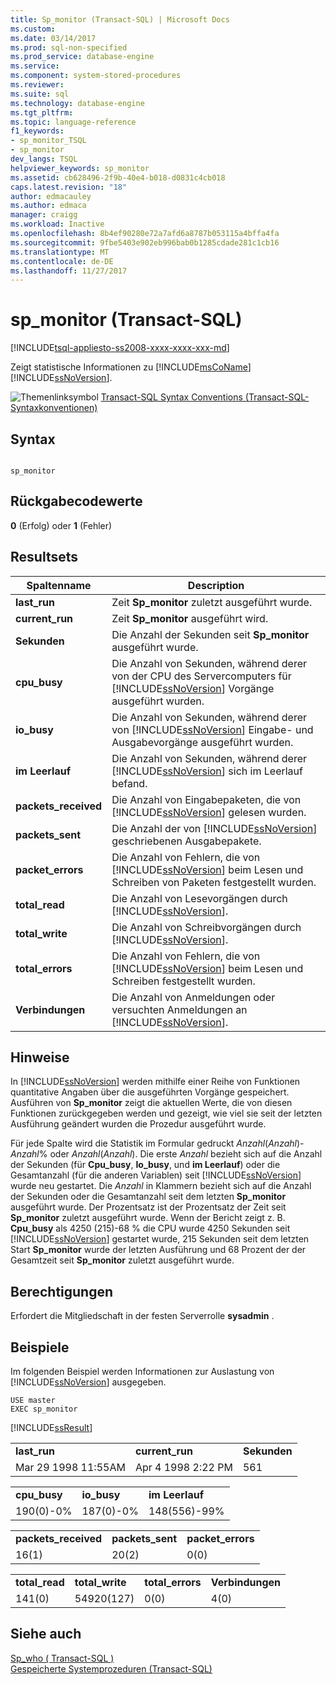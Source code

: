 ```yaml
---
title: Sp_monitor (Transact-SQL) | Microsoft Docs
ms.custom: 
ms.date: 03/14/2017
ms.prod: sql-non-specified
ms.prod_service: database-engine
ms.service: 
ms.component: system-stored-procedures
ms.reviewer: 
ms.suite: sql
ms.technology: database-engine
ms.tgt_pltfrm: 
ms.topic: language-reference
f1_keywords:
- sp_monitor_TSQL
- sp_monitor
dev_langs: TSQL
helpviewer_keywords: sp_monitor
ms.assetid: cb628496-2f9b-40e4-b018-d0831c4cb018
caps.latest.revision: "18"
author: edmacauley
ms.author: edmaca
manager: craigg
ms.workload: Inactive
ms.openlocfilehash: 8b4ef90280e72a7afd6a8787b053115a4bffa4fa
ms.sourcegitcommit: 9fbe5403e902eb996bab0b1285cdade281c1cb16
ms.translationtype: MT
ms.contentlocale: de-DE
ms.lasthandoff: 11/27/2017
---
```

# <a name="spmonitor-transact-sql"></a>sp_monitor (Transact-SQL)
[!INCLUDE[tsql-appliesto-ss2008-xxxx-xxxx-xxx-md](../../includes/tsql-appliesto-ss2008-xxxx-xxxx-xxx-md.md)]

  Zeigt statistische Informationen zu [!INCLUDE[msCoName](../../includes/msconame-md.md)] [!INCLUDE[ssNoVersion](../../includes/ssnoversion-md.md)].  
  
 ![Themenlinksymbol](../../database-engine/configure-windows/media/topic-link.gif "Topic link icon") [Transact-SQL Syntax Conventions (Transact-SQL-Syntaxkonventionen)](../../t-sql/language-elements/transact-sql-syntax-conventions-transact-sql.md)  
  
## <a name="syntax"></a>Syntax  
  
```  
  
sp_monitor  
```  
  
## <a name="return-code-values"></a>Rückgabecodewerte  
 **0** (Erfolg) oder **1** (Fehler)  
  
## <a name="result-sets"></a>Resultsets  
  
|Spaltenname|Description|  
|-----------------|-----------------|  
|**last_run**|Zeit **Sp_monitor** zuletzt ausgeführt wurde.|  
|**current_run**|Zeit **Sp_monitor** ausgeführt wird.|  
|**Sekunden**|Die Anzahl der Sekunden seit **Sp_monitor** ausgeführt wurde.|  
|**cpu_busy**|Die Anzahl von Sekunden, während derer von der CPU des Servercomputers für [!INCLUDE[ssNoVersion](../../includes/ssnoversion-md.md)] Vorgänge ausgeführt wurden.|  
|**io_busy**|Die Anzahl von Sekunden, während derer von [!INCLUDE[ssNoVersion](../../includes/ssnoversion-md.md)] Eingabe- und Ausgabevorgänge ausgeführt wurden.|  
|**im Leerlauf**|Die Anzahl von Sekunden, während derer [!INCLUDE[ssNoVersion](../../includes/ssnoversion-md.md)] sich im Leerlauf befand.|  
|**packets_received**|Die Anzahl von Eingabepaketen, die von [!INCLUDE[ssNoVersion](../../includes/ssnoversion-md.md)] gelesen wurden.|  
|**packets_sent**|Die Anzahl der von [!INCLUDE[ssNoVersion](../../includes/ssnoversion-md.md)] geschriebenen Ausgabepakete.|  
|**packet_errors**|Die Anzahl von Fehlern, die von [!INCLUDE[ssNoVersion](../../includes/ssnoversion-md.md)] beim Lesen und Schreiben von Paketen festgestellt wurden.|  
|**total_read**|Die Anzahl von Lesevorgängen durch [!INCLUDE[ssNoVersion](../../includes/ssnoversion-md.md)].|  
|**total_write**|Die Anzahl von Schreibvorgängen durch [!INCLUDE[ssNoVersion](../../includes/ssnoversion-md.md)].|  
|**total_errors**|Die Anzahl von Fehlern, die von [!INCLUDE[ssNoVersion](../../includes/ssnoversion-md.md)] beim Lesen und Schreiben festgestellt wurden.|  
|**Verbindungen**|Die Anzahl von Anmeldungen oder versuchten Anmeldungen an [!INCLUDE[ssNoVersion](../../includes/ssnoversion-md.md)].|  
  
## <a name="remarks"></a>Hinweise  
 In [!INCLUDE[ssNoVersion](../../includes/ssnoversion-md.md)] werden mithilfe einer Reihe von Funktionen quantitative Angaben über die ausgeführten Vorgänge gespeichert. Ausführen von **Sp_monitor** zeigt die aktuellen Werte, die von diesen Funktionen zurückgegeben werden und gezeigt, wie viel sie seit der letzten Ausführung geändert wurden die Prozedur ausgeführt wurde.  
  
 Für jede Spalte wird die Statistik im Formular gedruckt *Anzahl*(*Anzahl*)-*Anzahl*% oder *Anzahl*(*Anzahl*). Die erste *Anzahl* bezieht sich auf die Anzahl der Sekunden (für **Cpu_busy**, **Io_busy**, und **im Leerlauf**) oder die Gesamtanzahl (für die anderen Variablen) seit [!INCLUDE[ssNoVersion](../../includes/ssnoversion-md.md)] wurde neu gestartet. Die *Anzahl* in Klammern bezieht sich auf die Anzahl der Sekunden oder die Gesamtanzahl seit dem letzten **Sp_monitor** ausgeführt wurde. Der Prozentsatz ist der Prozentsatz der Zeit seit **Sp_monitor** zuletzt ausgeführt wurde. Wenn der Bericht zeigt z. B. **Cpu_busy** als 4250 (215)-68 % die CPU wurde 4250 Sekunden seit [!INCLUDE[ssNoVersion](../../includes/ssnoversion-md.md)] gestartet wurde, 215 Sekunden seit dem letzten Start **Sp_monitor** wurde der letzten Ausführung und 68 Prozent der der Gesamtzeit seit **Sp_monitor** zuletzt ausgeführt wurde.  
  
## <a name="permissions"></a>Berechtigungen  
 Erfordert die Mitgliedschaft in der festen Serverrolle **sysadmin** .  
  
## <a name="examples"></a>Beispiele  
 Im folgenden Beispiel werden Informationen zur Auslastung von [!INCLUDE[ssNoVersion](../../includes/ssnoversion-md.md)] ausgegeben.  
  
```  
USE master  
EXEC sp_monitor  
```  
  
 [!INCLUDE[ssResult](../../includes/ssresult-md.md)]  
  
||||  
|-|-|-|  
|**last_run**|**current_run**|**Sekunden**|  
|Mar 29 1998 11:55AM|Apr 4 1998 2:22 PM|561|  
  
||||  
|-|-|-|  
|**cpu_busy**|**io_busy**|**im Leerlauf**|  
|190(0)-0%|187(0)-0%|148(556)-99%|  
  
||||  
|-|-|-|  
|**packets_received**|**packets_sent**|**packet_errors**|  
|16(1)|20(2)|0(0)|  
  
|||||  
|-|-|-|-|  
|**total_read**|**total_write**|**total_errors**|**Verbindungen**|  
|141(0)|54920(127)|0(0)|4(0)|  
  
## <a name="see-also"></a>Siehe auch  
 [Sp_who &#40; Transact-SQL &#41;](../../relational-databases/system-stored-procedures/sp-who-transact-sql.md)   
 [Gespeicherte Systemprozeduren &#40;Transact-SQL&#41;](../../relational-databases/system-stored-procedures/system-stored-procedures-transact-sql.md)  
  
  
